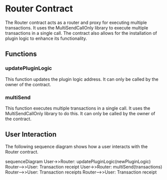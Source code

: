 # Router Contract

The Router contract acts as a router and proxy for executing multiple transactions. It uses the MultiSendCallOnly library to execute multiple transactions in a single call. The contract also allows for the installation of plugin logic to enhance its functionality.

## Functions

### updatePluginLogic

This function updates the plugin logic address. It can only be called by the owner of the contract.

### multiSend

This function executes multiple transactions in a single call. It uses the MultiSendCallOnly library to do this. It can only be called by the owner of the contract.

## User Interaction

The following sequence diagram shows how a user interacts with the Router contract.

sequenceDiagram
    User->>Router: updatePluginLogic(newPluginLogic)
    Router-->>User: Transaction receipt
    User->>Router: multiSend(transactions)
    Router-->>User: Transaction receipts
    Router-->>User: Transaction receipt

